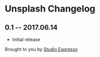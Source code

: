 # Unsplash Changelog

## 0.1 -- 2017.06.14

* Initial release

Brought to you by [Studio Espresso](https://studioespresso.co)
